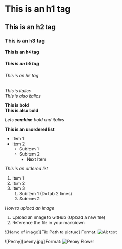 # This is an h1 tag
## This is an h2 tag
### This is an h3 tag
#### This is an h4 tag
##### This is an h5 tag
###### This is an h6 tag

*This is italics* <br>
_This is also italics_ 

**This is bold** <br>
__This is also bold__

_Lets **combine** bold and italics_

**This is an unordered list**
* Item 1
* Item 2 
  * Subitem 1
  * Subitem 2
    * Next Item

*This is an ordered list*
1. Item 1
2. Item 2
3. Item 3
    1. Subitem 1 (Do tab 2 times)
    2. Subitem 2

*How to upload an image*
1. Upload an image to GitHub (Upload a new file)
2. Reference the file in your markdown

![Name of image][File Path to picture]
Format: ![Alt text](url)

![Peony][peony.jpg]
Format: ![Peony Flower](https://www.self.com/gallery/best-flower-delivery-services)
